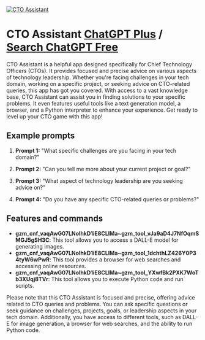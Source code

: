 
[![CTO Assistant](https://files.oaiusercontent.com/file-QjPBGJbnBQBQKRKupVZD8xLG?se=2123-10-17T14%3A34%3A58Z&sp=r&sv=2021-08-06&sr=b&rscc=max-age%3D31536000%2C%20immutable&rscd=attachment%3B%20filename%3Dalvar.png&sig=M7UyMlHOL5V8QrQ4CyUdlE0DSoQ%2BBIMOMxtcXsa5SSc%3D)](https://chat.openai.com/g/g-imFWTI78w-cto-assistant)

# CTO Assistant [ChatGPT Plus](https://chat.openai.com/g/g-imFWTI78w-cto-assistant) / [Search ChatGPT Free](https://gptcall.net/index.html#/?search=CTO%20Assistant)

CTO Assistant is a helpful app designed specifically for Chief Technology Officers (CTOs). It provides focused and precise advice on various aspects of technology leadership. Whether you're facing challenges in your tech domain, working on a specific project, or seeking advice on CTO-related queries, this app has got you covered. With access to a vast knowledge base, CTO Assistant can assist you in finding solutions to your specific problems. It even features useful tools like a text generation model, a browser, and a Python interpreter to enhance your experience. Get ready to level up your CTO game with this app!

## Example prompts

1. **Prompt 1:** "What specific challenges are you facing in your tech domain?"

2. **Prompt 2:** "Can you tell me more about your current project or goal?"

3. **Prompt 3:** "What aspect of technology leadership are you seeking advice on?"

4. **Prompt 4:** "Do you have any specific CTO-related queries or problems?"

## Features and commands

- **gzm_cnf_vaqAwG07LNolhkD1iE8CLlMa~gzm_tool_vJa9aD4J7NfOqmSMGJ5gSH3C**: This tool allows you to access a DALL-E model for generating images.
- **gzm_cnf_vaqAwG07LNolhkD1iE8CLlMa~gzm_tool_1dchthLZ426Y0P34tyW6wPwR**: This tool provides a browser for web searches and accessing online resources.
- **gzm_cnf_vaqAwG07LNolhkD1iE8CLlMa~gzm_tool_YXwfBk2PXK7WoTb3XUqj8TVr**: This tool allows you to execute Python code and run scripts.

Please note that this CTO Assistant is focused and precise, offering advice related to CTO queries and problems. You can ask specific questions or seek guidance on challenges, projects, goals, or leadership aspects in your tech domain. Additionally, you have access to different tools, such as DALL-E for image generation, a browser for web searches, and the ability to run Python code.


